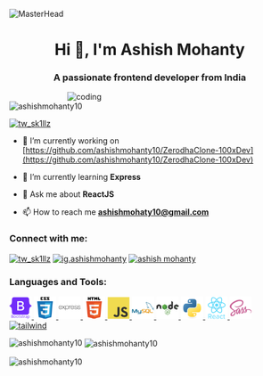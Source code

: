 ![MasterHead](https://mir-s3-cdn-cf.behance.net/project_modules/hd/228735137119811.62054724baf0b.gif)
<h1 align="center">Hi 👋, I'm Ashish Mohanty</h1>
<h3 align="center">A passionate frontend developer from India</h3>
<img align="right" alt="coding" width="400" src="https://miro.medium.com/max/1360/0*7Q3yvSIv_t0ioJ-Z.gif">
<p align="left"> <img src="https://komarev.com/ghpvc/?username=ashishmohanty10&label=Profile%20views&color=009dff&style=flat" alt="ashishmohanty10" /> </p>

<p align="left"> <a href="https://twitter.com/tw_sk1llz" target="blank"><img src="https://img.shields.io/twitter/follow/tw_sk1llz?logo=twitter&style=for-the-badge" alt="tw_sk1llz" /></a> </p>

- 🔭 I’m currently working on [https://github.com/ashishmohanty10/ZerodhaClone-100xDev](https://github.com/ashishmohanty10/ZerodhaClone-100xDev)

- 🌱 I’m currently learning **Express**

- 💬 Ask me about **ReactJS**

- 📫 How to reach me **ashishmohaty10@gmail.com**

<h3 align="left">Connect with me:</h3>
<p align="left">
<a href="https://twitter.com/tw_sk1llz" target="blank"><img align="center" src="https://raw.githubusercontent.com/rahuldkjain/github-profile-readme-generator/master/src/images/icons/Social/twitter.svg" alt="tw_sk1llz" height="30" width="40" /></a>
<a href="https://instagram.com/ig.ashishmohanty" target="blank"><img align="center" src="https://raw.githubusercontent.com/rahuldkjain/github-profile-readme-generator/master/src/images/icons/Social/instagram.svg" alt="ig.ashishmohanty" height="30" width="40" /></a>
<a href="https://www.youtube.com/c/ashish mohanty" target="blank"><img align="center" src="https://raw.githubusercontent.com/rahuldkjain/github-profile-readme-generator/master/src/images/icons/Social/youtube.svg" alt="ashish mohanty" height="30" width="40" /></a>
</p>

<h3 align="left">Languages and Tools:</h3>
<p align="left"> <a href="https://getbootstrap.com" target="_blank" rel="noreferrer"> <img src="https://raw.githubusercontent.com/devicons/devicon/master/icons/bootstrap/bootstrap-plain-wordmark.svg" alt="bootstrap" width="40" height="40"/> </a> <a href="https://www.w3schools.com/css/" target="_blank" rel="noreferrer"> <img src="https://raw.githubusercontent.com/devicons/devicon/master/icons/css3/css3-original-wordmark.svg" alt="css3" width="40" height="40"/> </a> <a href="https://expressjs.com" target="_blank" rel="noreferrer"> <img src="https://raw.githubusercontent.com/devicons/devicon/master/icons/express/express-original-wordmark.svg" alt="express" width="40" height="40"/> </a> <a href="https://www.w3.org/html/" target="_blank" rel="noreferrer"> <img src="https://raw.githubusercontent.com/devicons/devicon/master/icons/html5/html5-original-wordmark.svg" alt="html5" width="40" height="40"/> </a> <a href="https://developer.mozilla.org/en-US/docs/Web/JavaScript" target="_blank" rel="noreferrer"> <img src="https://raw.githubusercontent.com/devicons/devicon/master/icons/javascript/javascript-original.svg" alt="javascript" width="40" height="40"/> </a> <a href="https://www.mysql.com/" target="_blank" rel="noreferrer"> <img src="https://raw.githubusercontent.com/devicons/devicon/master/icons/mysql/mysql-original-wordmark.svg" alt="mysql" width="40" height="40"/> </a> <a href="https://nodejs.org" target="_blank" rel="noreferrer"> <img src="https://raw.githubusercontent.com/devicons/devicon/master/icons/nodejs/nodejs-original-wordmark.svg" alt="nodejs" width="40" height="40"/> </a> <a href="https://www.python.org" target="_blank" rel="noreferrer"> <img src="https://raw.githubusercontent.com/devicons/devicon/master/icons/python/python-original.svg" alt="python" width="40" height="40"/> </a> <a href="https://reactjs.org/" target="_blank" rel="noreferrer"> <img src="https://raw.githubusercontent.com/devicons/devicon/master/icons/react/react-original-wordmark.svg" alt="react" width="40" height="40"/> </a> <a href="https://sass-lang.com" target="_blank" rel="noreferrer"> <img src="https://raw.githubusercontent.com/devicons/devicon/master/icons/sass/sass-original.svg" alt="sass" width="40" height="40"/> </a> <a href="https://tailwindcss.com/" target="_blank" rel="noreferrer"> <img src="https://www.vectorlogo.zone/logos/tailwindcss/tailwindcss-icon.svg" alt="tailwind" width="40" height="40"/> </a> </p>

<p><img align="left" src="https://github-readme-stats.vercel.app/api/top-langs?username=ashishmohanty10&show_icons=true&theme=dark&title_color=ffff5d&text_color=70a5fd&bg_color=0f0f0f&locale=en&layout=compact" alt="ashishmohanty10" /></p>

<p>&nbsp;<img align="center" src="https://github-readme-stats.vercel.app/api?username=ashishmohanty10&show_icons=true&theme=dark&title_color=ffe15d&text_color=70a5fd&bg_color=0f0f0f&locale=en" alt="ashishmohanty10" /></p>

<p><img align="center" src="https://github-readme-streak-stats.herokuapp.com/?user=ashishmohanty10&theme=dark" alt="ashishmohanty10" /></p>

